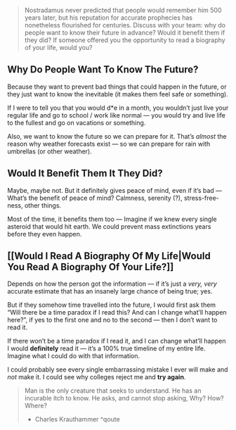 > Nostradamus never predicted that people would remember him 500 years later, but his reputation for accurate prophecies has nonetheless flourished for centuries. Discuss with your team: why do people want to know their future in advance? Would it benefit them if they did? If someone offered you the opportunity to read a biography of your life, would you?

## Why Do People Want To Know The Future?

Because they want to prevent bad things that could happen in the future, or they just want to know the inevitable (it makes them feel safe or something).

If I were to tell you that you would d\*e in a month, you wouldn’t just live your regular life and go to school / work like normal — you would try and live life to the fullest and go on vacations or something.

Also, we want to know the future so we can prepare for it. That’s *almost* the reason why weather forecasts exist — so we can prepare for rain with umbrellas (or other weather).

## Would It Benefit Them It They Did?

Maybe, maybe not. But it definitely gives peace of mind, even if it’s bad — What’s the benefit of peace of mind? Calmness, serenity (?), stress-free-ness, other things.

Most of the time, it benefits them too — Imagine if we knew every single asteroid that would hit earth. We could prevent mass extinctions years before they even happen.

## [[Would I Read A Biography Of My Life|Would You Read A Biography Of Your Life?]]

Depends on how the person got the information — if it’s just a *very, very* accurate estimate that has an insanely large chance of being true; yes.

But if they somehow time travelled into the future, I would first ask them “Will there be a time paradox if I read this? And can I change what’ll happen here?”, if yes to the first one and no to the second — then I don’t want to read it.

If there won’t be a time paradox if I read it, and I can change what’ll happen I would **definitely** read it — it’s a 100% true timeline of my entire life. Imagine what I could do with that information.

I could probably see every single embarrassing mistake I ever will make and *not* make it. I could see why colleges reject me and **try again**.

> Man is the only creature that seeks to understand. He has an incurable itch to know. He asks, and cannot stop asking, Why? How? Where?
>  - Charles Krauthammer ^qoute
